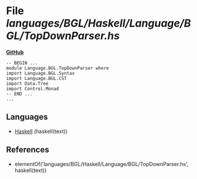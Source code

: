 # File _languages/BGL/Haskell/Language/BGL/TopDownParser.hs_
**[GitHub](https://github.com/softlang/yas/blob/master/languages/BGL/Haskell/Language/BGL/TopDownParser.hs)**
```
-- BEGIN ...
module Language.BGL.TopDownParser where
import Language.BGL.Syntax
import Language.BGL.CST
import Data.Tree
import Control.Monad
-- END ...
...
```

## Languages
* [Haskell](../languages/Haskell.md) (haskell(text))

## References
* elementOf('languages/BGL/Haskell/Language/BGL/TopDownParser.hs',haskell(text))
